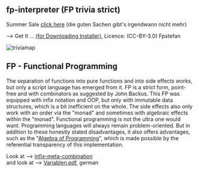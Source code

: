 ## fp-interpreter (FP trivia strict)

Summer Sale [click here](https://github.com/fp-system/fp-interpreter/blob/master/backup/fp-interpreter-master.zip) (die guten Sachen gibt's irgendwann nicht mehr)

--> Get It ... [(for Downloading Installer)](https://www.heise.de/download/product/fp-trivia), Licence: (CC-BY-3.0) Fpstefan


![triviamap](http://fpstefan.github.io/fpstefande/triviastrictmap.png)


## FP - Functional Programming

The separation of functions into pure functions and into side effects works, 
but only a script language has emerged from it. 
FP is a strict form, point-free and with combinators as suggested by John Backus. 
This FP was equipped with infix notation and OOP, but only with immutable data structures, 
which is a bit inefficient on the whole. The side effects also only work with an order 
via the "monad" and sometimes with algebraic effects within the "monad".
Functional programming is not the ultra one would want. Programming languages will always 
remain problem-oriented. But in addition to these honestly stated disadvantages, 
it also offers advantages, such as the "[Algebra of Programming](https://de.wikipedia.org/wiki/Punktfreie_Programmiersprache)", 
which is made possible by the referential transparency of this implementation.


Look at --> [infix-meta-combination](https://github.com/fp-system/fp-interpreter/blob/master/infix-meta-combination.pdf) \
and look at --> [Variablen.pdf](https://github.com/fp-system/fp-interpreter/blob/master/Variablen.pdf), german

